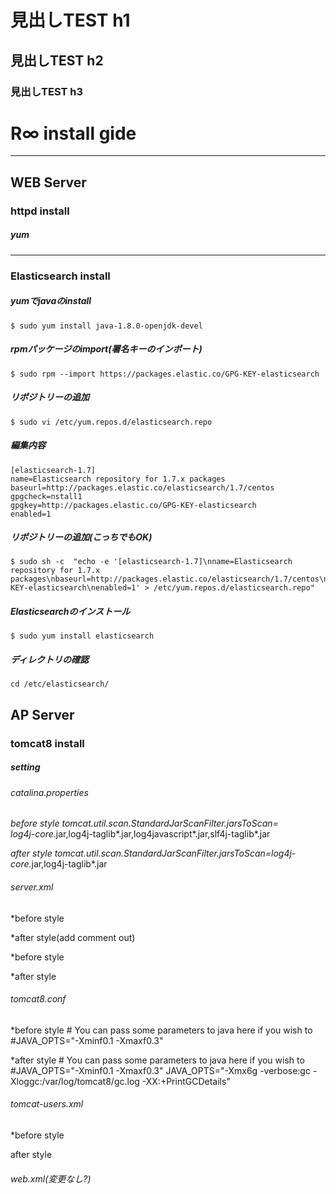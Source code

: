 # 見出しTEST h1
## 見出しTEST h2
### 見出しTEST h3




# R∞ install gide



---
## WEB Server 
### httpd install
##### yum
    
---
### Elasticsearch install
##### yumでjavaのinstall
    $ sudo yum install java-1.8.0-openjdk-devel
##### rpmパッケージのimport(署名キーのインポート)
    $ sudo rpm --import https://packages.elastic.co/GPG-KEY-elasticsearch
##### リポジトリーの追加
    $ sudo vi /etc/yum.repos.d/elasticsearch.repo
##### 編集内容
    [elasticsearch-1.7]
    name=Elasticsearch repository for 1.7.x packages
    baseurl=http://packages.elastic.co/elasticsearch/1.7/centos
    gpgcheck=nstall1
    gpgkey=http://packages.elastic.co/GPG-KEY-elasticsearch
    enabled=1
##### リポジトリーの追加(こっちでもOK)
    $ sudo sh -c  "echo -e '[elasticsearch-1.7]\nname=Elasticsearch repository for 1.7.x packages\nbaseurl=http://packages.elastic.co/elasticsearch/1.7/centos\ngpgcheck=1\ngpgkey=http://packages.elastic.co/GPG-KEY-elasticsearch\nenabled=1' > /etc/yum.repos.d/elasticsearch.repo"
##### Elasticsearchのインストール
    $ sudo yum install elasticsearch
##### ディレクトリの確認
    cd /etc/elasticsearch/


## AP Server
### tomcat8 install


##### setting
###### catalina.properties
*before style
    tomcat.util.scan.StandardJarScanFilter.jarsToScan=\
    log4j-core*.jar,log4j-taglib*.jar,log4javascript*.jar,slf4j-taglib*.jar

*after style
    tomcat.util.scan.StandardJarScanFilter.jarsToScan=log4j-core*.jar,log4j-taglib*.jar

###### server.xml
*before style
      <Listener className="org.apache.catalina.core.AprLifecycleListener" SSLEngine="on" />

*after style(add comment out)
    <!--
      <Listener className="org.apache.catalina.core.AprLifecycleListener" SSLEngine="on" />
    -->

*before style
    <!-- Define an AJP 1.3 Connector on port 8009 -->
    <Connector port="8009" protocol="AJP/1.3" redirectPort="8443" />

*after style
    <!-- Define an AJP 1.3 Connector on port 8009 -->
    <Connector port="8009" protocol="AJP/1.3" proxyPort="443" scheme="https" secure="true" />

###### tomcat8.conf
*before style
    # You can pass some parameters to java here if you wish to
    #JAVA_OPTS="-Xminf0.1 -Xmaxf0.3"
    

*after style
    # You can pass some parameters to java here if you wish to
    #JAVA_OPTS="-Xminf0.1 -Xmaxf0.3"
    JAVA_OPTS="-Xmx6g -verbose:gc -Xloggc:/var/log/tomcat8/gc.log -XX:+PrintGCDetails"

###### tomcat-users.xml
*before style
    <user username="tomcat" password="<must-be-changed>" roles="tomcat"/>
    <user username="both" password="<must-be-changed>" roles="tomcat,role1"/>
    <user username="role1" password="<must-be-changed>" roles="role1"/>

after style
    <user username="tomcat" password="tomcat" roles="tomcat"/>
    <user username="both" password="tomcat" roles="tomcat,role1"/>
    <user username="role1" password="tomcat" roles="role1"/>

###### web.xml(変更なし?)
